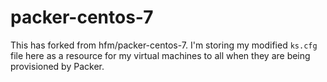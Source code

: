 packer-centos-7
===

This has forked from hfm/packer-centos-7. I'm storing my modified `ks.cfg` file here as a resource for my virtual machines to all when they are being provisioned by Packer.
